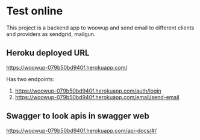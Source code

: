 # Test online

This project is a backend app to woowup and send email to different clients and providers
as sendgrid, mailgun.

## Heroku deployed URL

https://woowup-079b50bd940f.herokuapp.com/

Has two endpoints:

1. https://woowup-079b50bd940f.herokuapp.com/auth/login
2. https://woowup-079b50bd940f.herokuapp.com/email/send-email

## Swagger to look apis in swagger web

https://woowup-079b50bd940f.herokuapp.com/api-docs/#/

